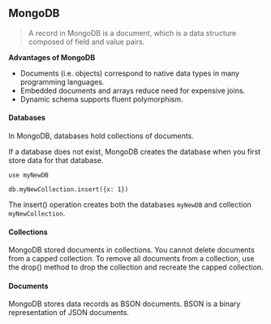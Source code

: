 ## MongoDB
>A record in MongoDB is a document, which is a data structure composed of field and value pairs.

**Advantages of MongoDB**

- Documents (i.e. objects) correspond to native data types in many programming languages.
- Embedded documents and arrays reduce need for expensive joins.
- Dynamic schema supports fluent polymorphism.

#### Databases

In MongoDB, databases hold collections of documents.

If a database does not exist, MongoDB creates the database when you first store data for that database. 

```use myNewDB```

```db.myNewCollection.insert({x: 1})```

The insert() operation creates both the databases ```myNewDB``` and collection ```myNewCollection```.

#### Collections

MongoDB stored documents in collections.
You cannot delete documents from a capped collection. To remove all documents from a collection, use the drop() method to drop the collection and recreate the capped collection.

#### Documents

MongoDB stores data records as BSON documents. BSON is a binary representation of JSON documents.
